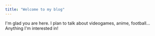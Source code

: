 ```yaml
---
title: "Welcome to my blog"
---
```


I'm glad you are here. I plan to talk about videogames, anime, football... Anything I'm interested in!
